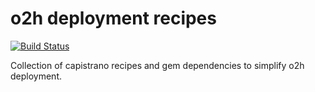 # o2h deployment recipes

[![Build Status](https://secure.travis-ci.org/mikz/o2h.png)](http://travis-ci.org/#!/mikz/o2h)

Collection of capistrano recipes and gem dependencies to simplify o2h
deployment.
